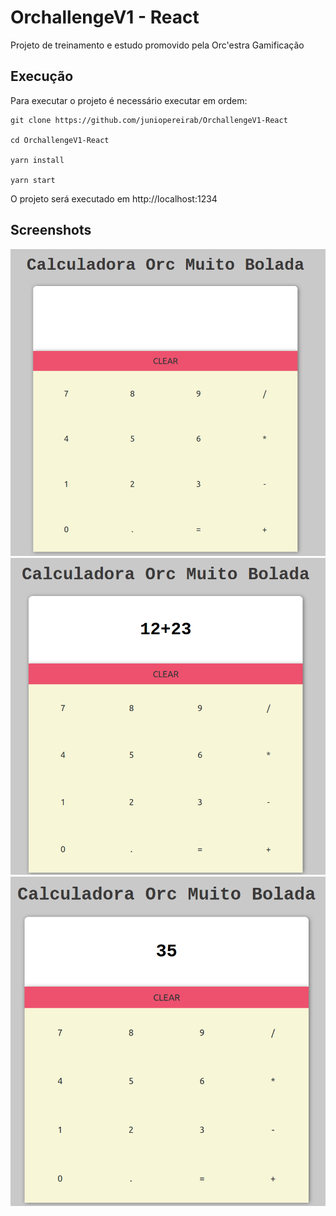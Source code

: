 # OrchallengeV1 - React

Projeto de treinamento e estudo promovido pela Orc'estra Gamificação

## Execução

Para executar o projeto é necessário executar em ordem: 
```
git clone https://github.com/juniopereirab/OrchallengeV1-React

cd OrchallengeV1-React

yarn install

yarn start
```

O projeto será executado em http://localhost:1234

## Screenshots

![](./assets/calc1.png)
![](./assets/calc2.png)
![](./assets/calc3.png)